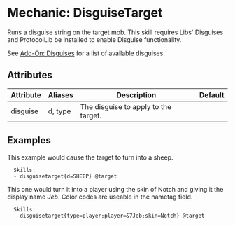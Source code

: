 Mechanic: DisguiseTarget
========================

Runs a disguise string on the target mob. This skill requires Libs'
Disguises and ProtocolLib be installed to enable Disguise functionality.

See [Add-On: Disguises](/addons/disguises/start) for a list of available
disguises.

Attributes
----------

| Attribute | Aliases | Description                          | Default |
|-----------|---------|--------------------------------------|---------|
| disguise  | d, type | The disguise to apply to the target. |         |

  

Examples
--------

This example would cause the target to turn into a sheep.

      Skills:
      - disguisetarget{d=SHEEP} @target

This one would turn it into a player using the skin of Notch and giving
it the display name *Jeb*. Color codes are useable in the nametag field.

      Skills:
      - disguisetarget{type=player;player=&7Jeb;skin=Notch} @target
